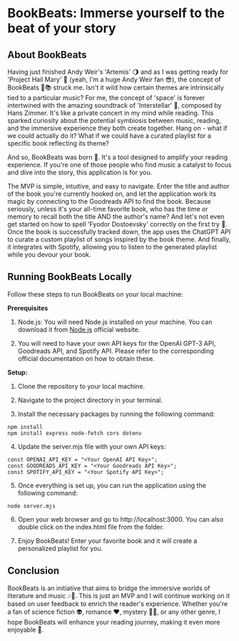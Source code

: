 # BookBeats: Immerse yourself to the beat of your story

## **About BookBeats**

Having just finished Andy Weir's 'Artemis' 🌖 and as I was getting ready for 'Project Hail Mary' 🚀 (yeah, I'm a huge Andy Weir fan 😎), the concept of BookBeats 🎵📚 struck me. Isn't it wild how certain themes are intrinsically tied to a particular music? For me, the concept of 'space' is forever intertwined with the amazing soundtrack of 'Interstellar' 💫, composed by Hans Zimmer. It's like a private concert in my mind while reading. This sparked curiosity about the potential symbiosis between music, reading, and the immersive experience they both create together. Hang on - what if we could actually do it? What if we could have a curated playlist for a specific book reflecting its theme?

And so, BookBeats was born 🎉. It's a tool designed to amplify your reading experience. If you're one of those people who find music a catalyst to focus and dive into the story, this application is for you.

The MVP is simple, intuitive, and easy to navigate. Enter the title and author of the book you're currently hooked on, and let the application work its magic by connecting to the Goodreads API to find the book. Because seriously, unless it's your all-time favorite book, who has the time or memory to recall both the title AND the author's name? And let's not even get started on how to spell 'Fyodor Dostoevsky' correctly on the first try 🧐. Once the book is successfully tracked down, the app uses the ChatGPT API to curate a custom playlist of songs inspired by the book theme. And finally, it integrates with Spotify, allowing you to listen to the generated playlist while you devour your book.


## **Running BookBeats Locally**

Follow these steps to run BookBeats on your local machine:

**Prerequisites**
1. Node.js: You will need Node.js installed on your machine. You can download it from [Node.js](https://nodejs.org/en) official website.

2. You will need to have your own API keys for the OpenAI GPT-3 API, Goodreads API, and Spotify API. Please refer to the corresponding official documentation on how to obtain these.

**Setup:**
1. Clone the repository to your local machine.

2. Navigate to the project directory in your terminal.

3. Install the necessary packages by running the following command:

```
npm install
npm install express node-fetch cors dotenv
```

4. Update the server.mjs file with your own API keys:

```
const OPENAI_API_KEY = "<Your OpenAI API Key>";
const GOODREADS_API_KEY = "<Your Goodreads API Key>";
const SPOTIFY_API_KEY = "<Your Spotify API Key>";
```

5. Once everything is set up, you can run the application using the following command:

```
node server.mjs
```

6. Open your web browser and go to http://localhost:3000. You can also double click on the index.html file from the folder.

7. Enjoy BookBeats! Enter your favorite book and it will create a personalized playlist for you.

## **Conclusion**

BookBeats is an initiative that aims to bridge the immersive worlds of literature and music 🎶📖. This is just an MVP and I will continue working on it based on user feedback to enrich the reader's experience. Whether you're a fan of science fiction 👽, romance ❤️, mystery 🕵️‍♀️, or any other genre, I hope BookBeats will enhance your reading journey, making it even more enjoyable 🥳.
